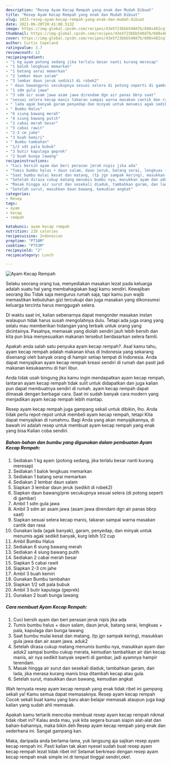 ```yaml
---
description: "Resep Ayam Kecap Rempah yang enak dan Mudah Dibuat"
title: "Resep Ayam Kecap Rempah yang enak dan Mudah Dibuat"
slug: 1033-resep-ayam-kecap-rempah-yang-enak-dan-mudah-dibuat
date: 2021-06-20T20:41:08.513Z
image: https://img-global.cpcdn.com/recipes/43e5f23bbb540d7b/680x482cq70/ayam-kecap-rempah-foto-resep-utama.jpg
thumbnail: https://img-global.cpcdn.com/recipes/43e5f23bbb540d7b/680x482cq70/ayam-kecap-rempah-foto-resep-utama.jpg
cover: https://img-global.cpcdn.com/recipes/43e5f23bbb540d7b/680x482cq70/ayam-kecap-rempah-foto-resep-utama.jpg
author: Curtis Copeland
ratingvalue: 3.7
reviewcount: 12
recipeingredient:
- "1 kg ayam potong sedang jika terlalu besar nanti kurang meresap"
- "1 balok lengkuas memarkan"
- "1 batang serai memarkan"
- "2 lembar daun salam"
- "3 lembar daun jeruk sedikit di robek2"
- " daun bawangprei secukupnya sesuai selera di potong seperti di gambar"
- "1 sdm gula jawa"
- "3 sdm air asam jawa asam jawa direndam dgn air panas bbrp saat"
- "sesuai selera kecap manis takaran sampai warna masakan cantik dan rasa"
- " lada agak banyak garam penyedap dan minyak untuk menumis agak sedikit banyak kurg lebih 12 cup"
- " Bumbu Halus"
- "6 siung bawang merah"
- "4 siung bawang putih"
- "2 cabai merah besar"
- "5 cabai rawit"
- "2-3 cm jahe"
- "3 buah kemiri"
- " Bumbu tambahan"
- "1/2 sdt pala bubuk"
- "3 butir kapulaga geprek"
- "2 buah bunga lawang"
recipeinstructions:
- "Cuci bersih ayam dan beri perasan jeruk nipis jika ada"
- "Tumis bumbu halus + daun salam, daun jeruk, batang serai, lengkuas + pala, kapulaga dan bunga lawang"
- "Saat bumbu mulai kesat dan matang, (tp jgn sampak kering), masukkan gula jawa dan air asam jawa. aduk2"
- "Setelah dirasa cukup matang menumis bumbu nya, masukkan ayam dan aduk2 sampai bumbu cukup merata, kemudian tambahkan air dan kecap manis, air nya sedikit banyak seperti di gambar, jadi ayamnya hampir terendam."
- "Masak hingga air surut dan sesekali diaduk, tambahkan garam, dan lada, jika merasa kurang manis bisa ditambah kecap atau gula."
- "Setelah surut, masukkan daun bawang, kemudian angkat"
categories:
- Resep
tags:
- ayam
- kecap
- rempah

katakunci: ayam kecap rempah 
nutrition: 218 calories
recipecuisine: Indonesian
preptime: "PT10M"
cooktime: "PT53M"
recipeyield: "2"
recipecategory: Lunch

---
```



![Ayam Kecap Rempah](https://img-global.cpcdn.com/recipes/43e5f23bbb540d7b/680x482cq70/ayam-kecap-rempah-foto-resep-utama.jpg)

Selaku seorang orang tua, menyediakan masakan lezat pada keluarga adalah suatu hal yang membahagiakan bagi kamu sendiri. Kewajiban seorang ibu Tidak saja mengurus rumah saja, tapi kamu pun wajib memastikan kebutuhan gizi tercukupi dan juga masakan yang dikonsumsi keluarga tercinta harus menggugah selera.

Di waktu  saat ini, kalian sebenarnya dapat mengorder masakan instan walaupun tidak harus susah mengolahnya dulu. Tetapi ada juga orang yang selalu mau memberikan hidangan yang terbaik untuk orang yang dicintainya. Pasalnya, memasak yang diolah sendiri jauh lebih bersih dan kita pun bisa menyesuaikan makanan tersebut berdasarkan selera famili. 



Apakah anda salah satu penyuka ayam kecap rempah?. Asal kamu tahu, ayam kecap rempah adalah makanan khas di Indonesia yang sekarang disenangi oleh banyak orang di hampir setiap tempat di Indonesia. Anda dapat menyajikan ayam kecap rempah kreasi sendiri di rumah dan pasti jadi makanan kesukaanmu di hari libur.

Anda tidak usah bingung jika kamu ingin mendapatkan ayam kecap rempah, lantaran ayam kecap rempah tidak sulit untuk didapatkan dan juga kalian pun dapat membuatnya sendiri di rumah. ayam kecap rempah dapat dimasak dengan berbagai cara. Saat ini sudah banyak cara modern yang menjadikan ayam kecap rempah lebih mantap.

Resep ayam kecap rempah juga gampang sekali untuk dibikin, lho. Anda tidak perlu repot-repot untuk membeli ayam kecap rempah, tetapi Kita dapat menyajikan di rumahmu. Bagi Anda yang akan menyajikannya, di bawah ini adalah resep untuk membuat ayam kecap rempah yang enak yang bisa Kalian coba sendiri.

<!--inarticleads1-->

##### Bahan-bahan dan bumbu yang digunakan dalam pembuatan Ayam Kecap Rempah:

1. Sediakan 1 kg ayam (potong sedang, jika terlalu besar nanti kurang meresap)
1. Sediakan 1 balok lengkuas memarkan
1. Sediakan 1 batang serai memarkan
1. Sediakan 2 lembar daun salam
1. Siapkan 3 lembar daun jeruk (sedikit di robek2)
1. Siapkan  daun bawang/prei secukupnya sesuai selera (di potong seperti di gambar)
1. Ambil 1 sdm gula jawa
1. Ambil 3 sdm air asam jawa (asam jawa direndam dgn air panas bbrp saat)
1. Siapkan sesuai selera kecap manis, takaran sampai warna masakan cantik dan rasa
1. Gunakan  lada (agak banyak), garam, penyedap, dan minyak untuk menumis agak sedikit banyak, kurg lebih 1/2 cup
1. Ambil  Bumbu Halus
1. Sediakan 6 siung bawang merah
1. Sediakan 4 siung bawang putih
1. Sediakan 2 cabai merah besar
1. Siapkan 5 cabai rawit
1. Siapkan 2-3 cm jahe
1. Ambil 3 buah kemiri
1. Gunakan  Bumbu tambahan
1. Siapkan 1/2 sdt pala bubuk
1. Ambil 3 butir kapulaga (geprek)
1. Gunakan 2 buah bunga lawang




<!--inarticleads2-->

##### Cara membuat Ayam Kecap Rempah:

1. Cuci bersih ayam dan beri perasan jeruk nipis jika ada
1. Tumis bumbu halus + daun salam, daun jeruk, batang serai, lengkuas + pala, kapulaga dan bunga lawang
1. Saat bumbu mulai kesat dan matang, (tp jgn sampak kering), masukkan gula jawa dan air asam jawa. aduk2
1. Setelah dirasa cukup matang menumis bumbu nya, masukkan ayam dan aduk2 sampai bumbu cukup merata, kemudian tambahkan air dan kecap manis, air nya sedikit banyak seperti di gambar, jadi ayamnya hampir terendam.
1. Masak hingga air surut dan sesekali diaduk, tambahkan garam, dan lada, jika merasa kurang manis bisa ditambah kecap atau gula.
1. Setelah surut, masukkan daun bawang, kemudian angkat




Wah ternyata resep ayam kecap rempah yang enak tidak ribet ini gampang sekali ya! Kamu semua dapat memasaknya. Resep ayam kecap rempah Cocok sekali buat kamu yang baru akan belajar memasak ataupun juga bagi kalian yang sudah ahli memasak.

Apakah kamu tertarik mencoba membuat resep ayam kecap rempah nikmat tidak ribet ini? Kalau anda mau, yuk kita segera buruan siapin alat-alat dan bahan-bahannya, maka bikin deh Resep ayam kecap rempah yang enak dan sederhana ini. Sangat gampang kan. 

Maka, daripada anda berlama-lama, yuk langsung aja sajikan resep ayam kecap rempah ini. Pasti kalian tak akan nyesel sudah buat resep ayam kecap rempah lezat tidak ribet ini! Selamat berkreasi dengan resep ayam kecap rempah enak simple ini di tempat tinggal sendiri,oke!.

